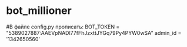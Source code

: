 # bot_millioner

#В файле config.py прописать:
BOT_TOKEN = "5389027887:AAEVpNADl77fFhJzxttJYGq79Py4PYW0wSA"
admin_id = '1342650560'
